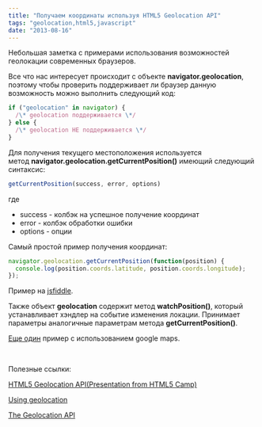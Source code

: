 ```yaml
---
title: "Получаем координаты используя HTML5 Geolocation API"
tags: "geolocation,html5,javascript"
date: "2013-08-16"
---
```


Небольшая заметка с примерами использования возможностей геолокации современных браузеров.

Все что нас интересует происходит с объекте **navigator.geolocation**, поэтому чтобы проверить поддерживает ли браузер данную возможность можно выполнить следующий код:

```javascript
if ("geolocation" in navigator) {
  /\* geolocation поддерживается \*/
} else {
  /\* geolocation НЕ поддерживается \*/
}
```

Для получения текущего местоположения используется метод **navigator.geolocation.getCurrentPosition()** имеющий следующий синтаксис:

```javascript
getCurrentPosition(success, error, options)
```

где

- success - колбэк на успешное получение координат
- error - колбэк обработки ошибки
- options - опции

Самый простой пример получения координат:

```javascript
navigator.geolocation.getCurrentPosition(function(position) {
  console.log(position.coords.latitude, position.coords.longitude);
});
```

Пример на [jsfiddle](https://jsfiddle.net/STEVER/372Rc/).

Также объект **geolocation** содержит метод **watchPosition()**, который устанавливает хэндлер на событие изменения локации. Принимает параметры аналогичные параметрам метода **getCurrentPosition()**.

[Еще один](https://jsfiddle.net/STEVER/372Rc/1/ "jsfiddle") пример с использованием google maps.

 

Полезные ссылки:

[HTML5 Geolocation API(Presentation from HTML5 Camp)](https://www.slideshare.net/dpeua/html5-geolocation-api)

[Using geolocation](https://developer.mozilla.org/en-US/docs/WebAPI/Using_geolocation "developer.mozilla.org")

[The Geolocation API](https://diveintohtml5.info/geolocation.html "diveintohtml5.info")
